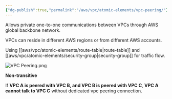 ```yaml
---
{"dg-publish":true,"permalink":"/aws/vpc/atomic-elements/vpc-peering/"}
---
```




Allows private one-to-one communications between VPCs through AWS global backbone network.

VPCs can reside in different AWS regions or from different AWS accounts.

Using [[aws/vpc/atomic-elements/route-table\|route-table]] and [[aws/vpc/atomic-elements/security-group\|security-group]]  for traffic flow.


![VPC Peering.png](/img/user/aws/vpc/png/atomic-elements/VPC%20Peering.png)


**Non-transitive**

If **VPC A is peered with VPC B, and VPC B is peered with VPC C**, **VPC A cannot talk to VPC C** without dedicated vpc peering connection.